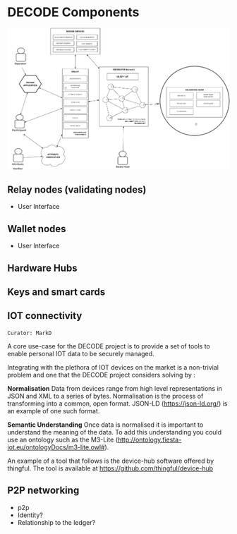 # DECODE Components




![Decode Overview](img/decode-overview.png "Decode Overview")

## Relay nodes (validating nodes)
- User Interface

## Wallet nodes

- User Interface

## Hardware Hubs
## Keys and smart cards
## IOT connectivity

```comment
Curator: MarkD
```
A core use-case for the DECODE project is to provide a set of tools to enable personal IOT data to be securely managed.

Integrating with the plethora of IOT devices on the market is a non-trivial problem and one that the DECODE project considers solving by :

**Normalisation** Data from devices range from high level representations in JSON and XML to a series of bytes. Normalisation is the process of transforming into a common, open format. JSON-LD (https://json-ld.org/) is an example of one such format.

**Semantic Understanding** Once data is normalised it is important to understand the meaning of the data. To add this understanding you could use an ontology such as the M3-Lite (http://ontology.fiesta-iot.eu/ontologyDocs/m3-lite.owl#).

An example of a tool that follows is the device-hub software offered by thingful. The tool is available at https://github.com/thingful/device-hub

## P2P networking

- p2p
- Identity?
- Relationship to the ledger? 



